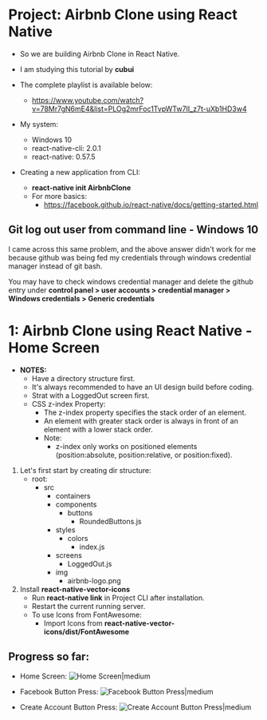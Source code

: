 # Project: Airbnb Clone using React Native
- So we are building Airbnb Clone in React Native.
- I am studying this tutorial by **cubui**
- The complete playlist is available below:
    - https://www.youtube.com/watch?v=78Mr7gN6mE4&list=PLOg2mrFoc1TvpWTw7II_z7t-uXb1HD3w4
- My system:
    - Windows 10
    - react-native-cli: 2.0.1
    - react-native: 0.57.5

- Creating a new application from CLI:
    - **react-native init AirbnbClone**
    - For more basics:
        - https://facebook.github.io/react-native/docs/getting-started.html

## Git log out user from command line - Windows 10
I came across this same problem, and the above answer didn't work for me because github was being fed my credentials through windows credential manager instead of git bash.

You may have to check windows credential manager and delete the github entry under **control panel > user accounts > credential manager > Windows credentials > Generic credentials**

# 1: Airbnb Clone using React Native - Home Screen
- **NOTES:**
    - Have a directory structure first.
    - It's always recommended to have an UI design build before coding.
    - Strat with a LoggedOut screen first.
    - CSS z-index Property:
        - The z-index property specifies the stack order of an element.
        - An element with greater stack order is always in front of an element with a lower stack order.
        - Note: 
            - z-index only works on positioned elements (position:absolute, position:relative, or position:fixed).

1. Let's first start by creating dir structure:
    - root:
        - src
            - containers
            - components
                - buttons
                    - RoundedButtons.js
            - styles
                - colors
                    - index.js
            - screens
                - LoggedOut.js  
            - img
                - airbnb-logo.png  
1. Install **react-native-vector-icons**
    - Run **react-native link** in Project CLI after installation.
    - Restart the current running server.
    - To use Icons from FontAwesome:
        - Import Icons from **react-native-vector-icons/dist/FontAwesome**

## Progress so far:
- Home Screen:
![Home Screen|medium](../master/screenshots/1.HomeScreen.png)

- Facebook Button Press:
![Facebook Button Press|medium](../master/screenshots/1.1.FacebookButtonPress.png)

- Create Account Button Press:
![Create Account Button Press|medium](../master/screenshots/1.2.CreateAccountButtonPress.png)